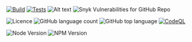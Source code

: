 [![Build](https://github.com/TiagoVenceslau/dsu-blueprint/actions/workflows/nodejs-build.yaml/badge.svg)](http://www.pdmfc.com)
[![Tests](https://github.com/TiagoVenceslau/dsu-blueprint/actions/workflows/jest-test.yaml/badge.svg)](http://www.pdmfc.com)
![Alt text](https://raw.github.com/TiagoVenceslau/dsu-blueprint/master/workdocs/badges/badge-lines.svg?sanitize=true)
![Snyk Vulnerabilities for GitHub Repo](https://img.shields.io/snyk/vulnerabilities/github/TiagoVenceslau/dsu-blueprint?style=plastic)

![Licence](https://img.shields.io/github/license/TiagoVenceslau/dsu-blueprint.svg)
![GitHub language count](https://img.shields.io/github/languages/count/TiagoVenceslau/dsu-blueprint?style=plastic)
![GitHub top language](https://img.shields.io/github/languages/top/TiagoVenceslau/dsu-blueprint?style=plastic)
[![CodeQL](https://github.com/starnowski/posmulten/workflows/CodeQL/badge.svg)](https://github.com/TiagoVenceslau/dsu-blueprint/actions?query=workflow%3ACodeQL)

![Node Version](https://img.shields.io/badge/dynamic/json.svg?url=https%3A%2F%2Fraw.githubusercontent.com%2Fbadges%2Fshields%2Fmaster%2Fpackage.json&label=Node&query=$.engines.node&colorB=blue)
![NPM Version](https://img.shields.io/badge/dynamic/json.svg?url=https%3A%2F%2Fraw.githubusercontent.com%2Fbadges%2Fshields%2Fmaster%2Fpackage.json&label=NPM&query=$.engines.npm&colorB=purple)

